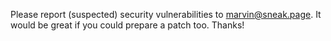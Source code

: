Please report (suspected) security vulnerabilities to marvin@sneak.page. It would be great if you could prepare a patch too. Thanks!
